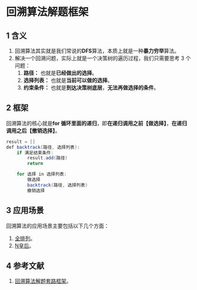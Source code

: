# 回溯算法解题框架

## 1 含义

1. 回溯算法其实就是我们常说的**DFS**算法，本质上就是一种**暴力穷举**算法。
2. 解决一个回溯问题，实际上就是一个决策树的遍历过程，我们只需要思考 3 个问题：
   1. **路径：** 也就是**已经做出的选择**。
   2. **选择列表：** 也就是**当前可以做的选择**。
   3. **约束条件：** 也就是**到达决策树底层**，**无法再做选择的条件**。

## 2 框架

回溯算法的核心就是**for 循环里面的递归**，即**在递归调用之前【做选择】**，**在递归调用之后【撤销选择】**。

```java
result = []
def backtrack(路径, 选择列表):
    if 满足结束条件:
        result.add(路径)
        return

    for 选择 in 选择列表:
        做选择
        backtrack(路径, 选择列表)
        撤销选择
```

## 3 应用场景

回溯算法的应用场景主要包括以下几个方面：

1. [全排列](https://notebook.grayson.top/project-21/doc-738)。
2. [N皇后](https://notebook.grayson.top/project-21/doc-741)。

## 4 参考文献

1. [回溯算法解题套路框架](https://labuladong.gitbook.io/algo/mu-lu-ye-3/mu-lu-ye/hui-su-suan-fa-xiang-jie-xiu-ding-ban)。
